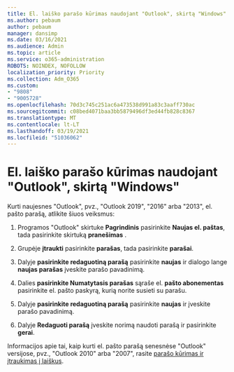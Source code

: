 ```yaml
---
title: El. laiško parašo kūrimas naudojant "Outlook", skirtą "Windows"
ms.author: pebaum
author: pebaum
manager: dansimp
ms.date: 03/16/2021
ms.audience: Admin
ms.topic: article
ms.service: o365-administration
ROBOTS: NOINDEX, NOFOLLOW
localization_priority: Priority
ms.collection: Adm_O365
ms.custom:
- "9808"
- "9005728"
ms.openlocfilehash: 70d3c745c251ac6a473538d991a83c3aaff730ac
ms.sourcegitcommit: c08bed4071baa3bb5879496df3ed44fb828c8367
ms.translationtype: MT
ms.contentlocale: lt-LT
ms.lasthandoff: 03/19/2021
ms.locfileid: "51036062"
---
```

# <a name="create-an-email-signature-in-outlook-for-windows"></a>El. laiško parašo kūrimas naudojant "Outlook", skirtą "Windows"

Kurti naujesnes "Outlook", pvz., "Outlook 2019", "2016" arba "2013", el. pašto parašą, atlikite šiuos veiksmus:

1. Programos "Outlook" skirtuke **Pagrindinis** pasirinkite **Naujas el. paštas**, tada pasirinkite skirtuką **pranešimas** .

1. Grupėje **įtraukti** pasirinkite **parašas**, tada pasirinkite **parašai**.

1. Dalyje **pasirinkite redaguotiną parašą** pasirinkite **naujas** ir dialogo lange **naujas parašas** įveskite parašo pavadinimą.

1. Dalies **pasirinkite Numatytasis parašas** sąraše el. **pašto abonementas** pasirinkite el. pašto paskyrą, kurią norite susieti su parašu.

1. Dalyje **pasirinkite redaguotiną parašą** pasirinkite **naujas** ir įveskite parašo pavadinimą.

1. Dalyje **Redaguoti parašą** įveskite norimą naudoti parašą ir pasirinkite **gerai**.

Informacijos apie tai, kaip kurti el. pašto parašą senesnėse "Outlook" versijose, pvz., "Outlook 2010" arba "2007", rasite [parašo kūrimas ir įtraukimas į laiškus](https://support.microsoft.com/office/8ee5d4f4-68fd-464a-a1c1-0e1c80bb27f2#ID0EAADAAA=Office_2007_-_2010).

